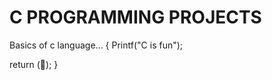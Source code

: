 # C PROGRAMMING PROJECTS                   
 Basics of c language...
 {
 Printf("C is fun");

 return (🤩);
 }

